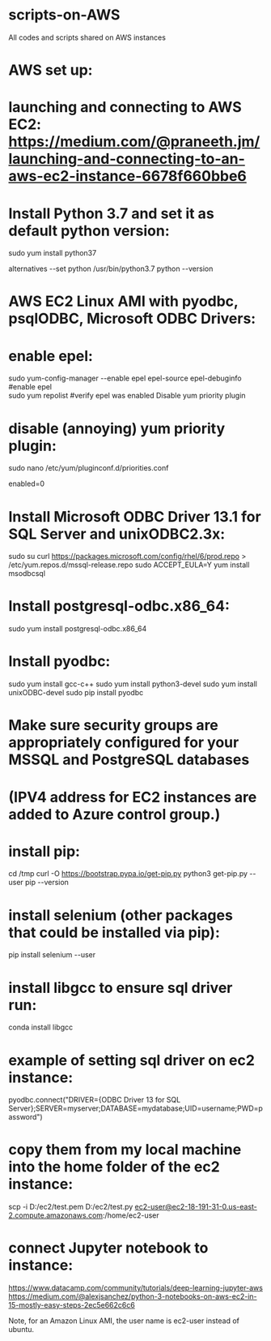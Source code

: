 # scripts-on-AWS
All codes and scripts shared on AWS instances


# AWS set up:

# launching and connecting to AWS EC2: https://medium.com/@praneeth.jm/launching-and-connecting-to-an-aws-ec2-instance-6678f660bbe6

# Install Python 3.7 and set it as default python version:
 sudo yum install python37

 alternatives --set python /usr/bin/python3.7
 python --version


# AWS EC2 Linux AMI with pyodbc, psqlODBC, Microsoft ODBC Drivers:

#  enable epel:

  sudo yum-config-manager --enable epel epel-source epel-debuginfo #enable epel	 	
  sudo yum repolist #verify epel was enabled Disable yum priority plugin
  
#  disable (annoying) yum priority plugin:
  
  sudo nano /etc/yum/pluginconf.d/priorities.conf
  
  enabled=0
  
#  Install Microsoft ODBC Driver 13.1 for SQL Server and unixODBC2.3x:
  
  sudo su
  curl https://packages.microsoft.com/config/rhel/6/prod.repo > /etc/yum.repos.d/mssql-release.repo
  sudo ACCEPT_EULA=Y yum install msodbcsql
  
#  Install postgresql-odbc.x86_64:
  
  sudo yum install postgresql-odbc.x86_64
  
#  Install pyodbc:
  
  sudo yum install gcc-c++
  sudo yum install python3-devel
  sudo yum install unixODBC-devel
  sudo pip install pyodbc
  
#  Make sure security groups are appropriately configured for your MSSQL and PostgreSQL databases 
#  (IPV4 address for EC2 instances are added to Azure control group.)

# install pip:

 cd /tmp
 curl -O https://bootstrap.pypa.io/get-pip.py
 python3 get-pip.py --user
 pip --version

# install selenium (other packages that could be installed via pip):

 pip install selenium --user
 
# install libgcc to ensure sql driver run:
 conda install libgcc
 
 # example of setting sql driver on ec2 instance:
 pyodbc.connect("DRIVER={ODBC Driver 13 for SQL Server};SERVER=myserver;DATABASE=mydatabase;UID=username;PWD=password")
 

# copy them from my local machine into the home folder of the ec2 instance:
 scp -i D:/ec2/test.pem D:/ec2/test.py ec2-user@ec2-18-191-31-0.us-east-2.compute.amazonaws.com:/home/ec2-user

# connect Jupyter notebook to instance:
https://www.datacamp.com/community/tutorials/deep-learning-jupyter-aws
https://medium.com/@alexjsanchez/python-3-notebooks-on-aws-ec2-in-15-mostly-easy-steps-2ec5e662c6c6

Note, for an Amazon Linux AMI, the user name is ec2-user instead of ubuntu.


